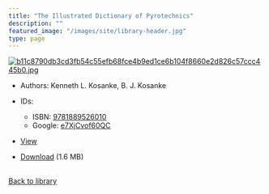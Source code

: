 ```yaml
---
title: "The Illustrated Dictionary of Pyrotechnics"
description: ""
featured_image: "/images/site/library-header.jpg"
type: page
---
```


<a href="https://drive.google.com/file/d/1EZreaXLiFsAPWEEhU2Dan5BdZLQPlvAr/view" target="_blank">![b11c8790db3cd3fb54c55efb68fce4b9ed1ce6b104f8660e2d826c57ccc445b0.jpg](/images/library/b11c8790db3cd3fb54c55efb68fce4b9ed1ce6b104f8660e2d826c57ccc445b0.jpg)</a>
* Authors: Kenneth L. Kosanke, B. J. Kosanke
* IDs:
  * ISBN: <a href="https://www.worldcat.org/isbn/9781889526010" target="_blank">9781889526010</a>
  * Google: <a href="https://books.google.com/books?id=e7XjCvof60QC" target="_blank">e7XjCvof60QC</a>
* <a href="https://drive.google.com/file/d/1EZreaXLiFsAPWEEhU2Dan5BdZLQPlvAr/view" target="_blank">View</a>

* [Download](https://drive.google.com/uc?export=download&id=1EZreaXLiFsAPWEEhU2Dan5BdZLQPlvAr) (1.6 MB)

<br />[Back to library](/library/)
